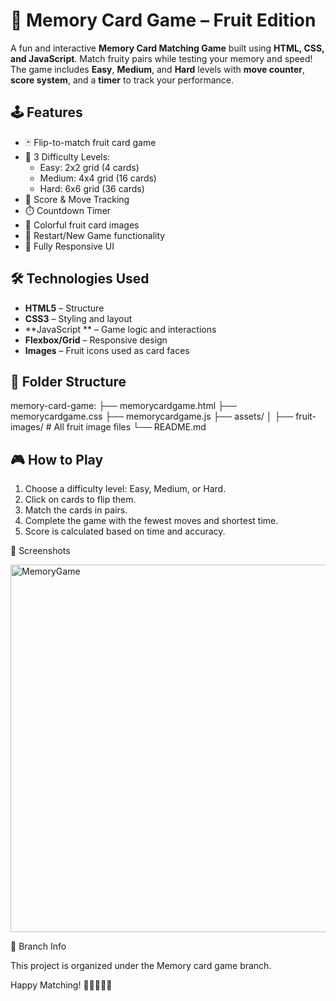 # 🍓 Memory Card Game – Fruit Edition

A fun and interactive **Memory Card Matching Game** built using **HTML, CSS, and JavaScript**. Match fruity pairs while testing your memory and speed! The game includes **Easy**, **Medium**, and **Hard** levels with **move counter**, **score system**, and a **timer** to track your performance.

## 🕹️ Features

- 🃏 Flip-to-match fruit card game
- 🍎 3 Difficulty Levels:
  - Easy: 2x2 grid (4 cards)
  - Medium: 4x4 grid (16 cards)
  - Hard: 6x6 grid (36 cards)
- 🧠 Score & Move Tracking
- ⏱️ Countdown Timer
- 🍌 Colorful fruit card images
- 🔁 Restart/New Game functionality
- 📱 Fully Responsive UI


## 🛠️ Technologies Used

- **HTML5** – Structure
- **CSS3** – Styling and layout
- **JavaScript ** – Game logic and interactions
- **Flexbox/Grid** – Responsive design
- **Images** – Fruit icons used as card faces

## 📂 Folder Structure

memory-card-game:
├── memorycardgame.html
├── memorycardgame.css
├── memorycardgame.js
├── assets/
│ ├── fruit-images/ # All fruit image files
└── README.md

## 🎮 How to Play

1. Choose a difficulty level: Easy, Medium, or Hard.
2. Click on cards to flip them.
3. Match the cards in pairs.
4. Complete the game with the fewest moves and shortest time.
5. Score is calculated based on time and accuracy.

📸 Screenshots

<img width="619" height="588" alt="MemoryGame" src="https://github.com/user-attachments/assets/65ca9d27-579b-4a43-a83c-9f4d25fbdf80" />

📌 Branch Info

This project is organized under the Memory card game branch.

Happy Matching! 🍇🍉🍊🍓🍍
